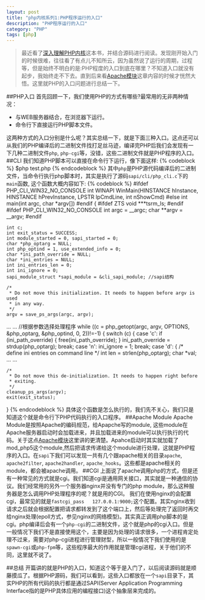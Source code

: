 ```yaml
---
layout: post
title: "php内核系列1:PHP程序运行的入口"
description: "PHP程序运行的入口"
category: "PHP"
tags: [php]
---
```


>最近看了[深入理解PHP内核](http://www.php-internals.com/book/)这本书，并结合源码进行阅读。发现刚开始入门的时候很难，往往看了有点儿不知所云，因为虽然说了运行的周期，过程等，但是始终不明白的是:PHP程度的入口到底在哪里？不知道入口就没有起步，我始终走不下去。直到后来看[Apache模块](http://www.php-internals.com/book/?p=chapt02/02-02-01-apache-php-module)这章内容的时候才恍然大悟。这里就PHP的入口问题进行总结一下。

##PHP入口
首先回顾一下，我们使用PHP的方式有哪些?最常用的无非两种情况：

* 与WEB服务器结合，在浏览器下运行。
* 命令行下直接运行PHP脚本文件。

这两种方式的入口分别是什么呢？其实总结一下，就是下面三种入口。这点还可以从我们的PHP编译后的二进制文件找打足丝马迹，编译完PHP后我们会发现有一下几种二进制文件`php`, `php-cgi`等，没错，这些二进制文件就是PHP程序的入口。
##CLI
我们知道PHP脚本可以直接在命令行下运行，像下面这样:
{% codeblock %}
$php test.php
{% endcodeblock %}
其中`php`是PHP源代码编译后的二进制文件，当命令行执行php脚本时，其实是执行了源码`sapi/cli/php_cli.c`下的`main`函数, 这个函数大概内容如下:
{% codeblock %}
#ifdef PHP_CLI_WIN32_NO_CONSOLE
int WINAPI WinMain(HINSTANCE hInstance, HINSTANCE hPrevInstance, LPSTR lpCmdLine, int nShowCmd)
#else
int main(int argc, char *argv[])
#endif
{
#ifdef ZTS
    void ***tsrm_ls;
#endif
#ifdef PHP_CLI_WIN32_NO_CONSOLE
    int argc = __argc;
    char **argv = __argv;
#endif

    int c;
    int exit_status = SUCCESS;
    int module_started = 0, sapi_started = 0; 
    char *php_optarg = NULL;
    int php_optind = 1, use_extended_info = 0; 
    char *ini_path_override = NULL;
    char *ini_entries = NULL;
    int ini_entries_len = 0; 
    int ini_ignore = 0; 
    sapi_module_struct *sapi_module = &cli_sapi_module; //sapi结构

    /*   
     * Do not move this initialization. It needs to happen before argv is used
     * in any way.
     */
    argv = save_ps_args(argc, argv);

...
...
//根据参数选择处理程序
    while ((c = php_getopt(argc, argv, OPTIONS, &php_optarg, &php_optind, 0, 2))!=-1) {
        switch (c) {
            case 'c':
                if (ini_path_override) {
                    free(ini_path_override);
                }
                ini_path_override = strdup(php_optarg);
                break;
            case 'n':
                ini_ignore = 1;
                break;
            case 'd': {
                /* define ini entries on command line */
                int len = strlen(php_optarg);
                char *val;
...
...

    /*
     * Do not move this de-initialization. It needs to happen right before
     * exiting.
     */
    cleanup_ps_args(argv);
    exit(exit_status);
}
{% endcodeblock %}
具体这个函数是怎么执行的，我们先不关心，我们只是知道这个就是命令行下PHP代码执行的入口程序。
##Apache Module
Apache Module是按照Apache的编码规范，给Apapche写的module, 这些module在Apache服务器启动时会加载进来，并且加载进来的module可以执行执行的代码。关于这点[Apache模块](http://www.php-internals.com/book/?p=chapt02/02-02-01-apache-php-module)这里讲的更清楚。Apahce启动时其实就加载了mod_php5这个module,然后把请求传递给这个module进行处理，这就是PHP程序的入口。在`sapi`下我们可以发现一共有几个跟apache相关的目录`apache`, `apache2filter`, `apache2handler`, `apache_hooks`。这些都是apache相关的module，都会被apache调用。
##CGI
上面说了apache调用php的方式，但是还有一种常见的方式就是cgi。我们知道cgi是通用网关接口，其实就是一种通信的协议。我们经常用的另外一个服务器nginx并没有专门的php module，那么这种服务器是怎么调用PHP处理程序的呢？就是用的CGI。
我们在使用nginx的会配置cgi，最常见的就是`fastcgi_pass   127.0.0.1:9000;`这个配置。其实nginx收到请求之后就会根据配置把请求都转发到了这个端口上，然后等处理完了返回时再交给nginx处理(epoll方式，参见nginx的网络模型)。其实真正调用php脚本的是cgi。php编译后会有一个`php-cgi`的二进制文件，这个就是php的cgi入口。但是一般情况下我们不是直接使用这个，主要是因为处理的请求很多，一个进程肯定处理不过来，需要对php-cgi进程进行管理财型，所以一般情况下我们使用的是`spawn-cgi`或`php-fpm`等，这些程序最大的作用就是管理cgi进程，关于他们的不同，这里就不说了。

##总结
开篇讲的就是PHP的入口，知道这个等于是入门了，以后阅读源码就是顺藤摸瓜了。根据PHP源码，我们可以看到，这些入口都放在一个`sapi`目录下，其实PHP的所有代码的执行都是通过SAPI(Server Application Programming Interface指的是PHP具体应用的编程接口)这个抽象层来完成的。

